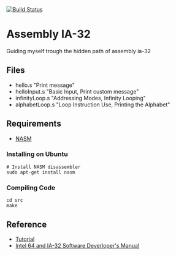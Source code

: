 [![Build Status](https://travis-ci.org/akafael/assembly-ia32-sandbox.svg?branch=master)](https://travis-ci.org/akafael/assembly-ia32-sandbox)

Assembly IA-32
=============

Guiding myself trough the hidden path of assembly ia-32

## Files

 * hello.s "Print message"
 * helloInput.s "Basic Input, Print custom message"
 * infinityLoop.s "Addressing Modes, Infinity Looping"
 * alphabetLoop.s "Loop Instruction Use, Printing the Alphabet"

## Requirements

 * [NASM](http://www.nasm.us/)

### Installing on Ubuntu
```
# Install NASM disassembler
sudo apt-get install nasm
```
### Compiling Code
```
cd src
make
```

## Reference

* [Tutorial](https://www.tutorialspoint.com/assembly_programming/index.htm)
* [Intel 64 and IA-32 Software Deverloper's Manual](https://www.intel.com/content/dam/www/public/us/en/documents/manuals/64-ia-32-architectures-software-developer-instruction-set-reference-manual-325383.pdf)
